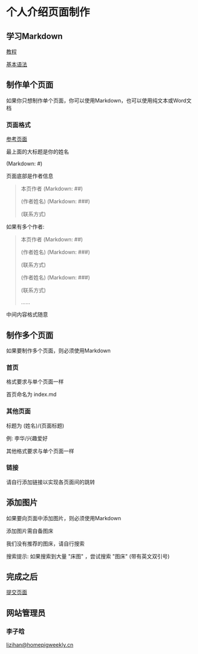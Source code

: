 # 个人介绍页面制作

## 学习Markdown

[教程](https://markdown.com.cn/)

[基本语法](https://markdown.com.cn/basic-syntax/)

## 制作单个页面

如果你只想制作单个页面，你可以使用Markdown，也可以使用纯文本或Word文档

### 页面格式

[参考页面](/students/李子晗/)

最上面的大标题是你的姓名

(Markdown: #)

页面底部是作者信息

> 本页作者 (Markdown: ##)
>
> (作者姓名) (Markdown: ###)
>
> (联系方式)

如果有多个作者:

> 本页作者 (Markdown: ##)
>
> (作者姓名) (Markdown: ###)
>
> (联系方式)
>
> (作者姓名) (Markdown: ###)
>
> (联系方式)
>
> ......

中间内容格式随意

## 制作多个页面

如果要制作多个页面，则必须使用Markdown

### 首页

格式要求与单个页面一样

首页命名为 index.md

### 其他页面

标题为 (姓名)/(页面标题)

例: 李华/兴趣爱好

其他格式要求与单个页面一样

### 链接

请自行添加链接以实现各页面间的跳转

## 添加图片

如果要向页面中添加图片，则必须使用Markdown

添加图片需自备图床

我们没有推荐的图床，请自行搜索

搜索提示: 如果搜索到大量 "床图" ，尝试搜索 "图床" (带有英文双引号)

## 完成之后

[提交页面](upload.md)

## 网站管理员

### 李子晗

<lizihan@homepigweekly.cn>

